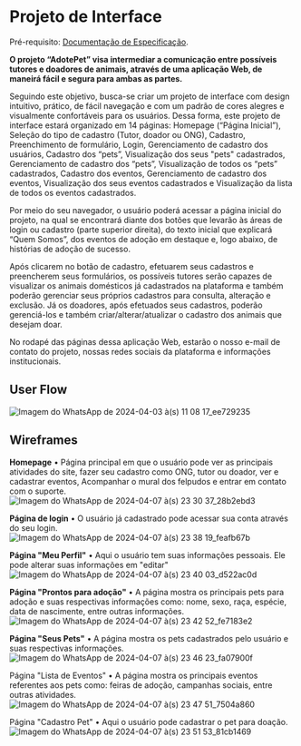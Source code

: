
# Projeto de Interface

Pré-requisito: <a href="https://github.com/ICEI-PUC-Minas-PMV-SI/pmv-si-2024-1-pe1-t5-adote-pet/blob/main/docs/especification.md"> Documentação de Especificação</a>.

**O projeto “AdotePet” visa intermediar a comunicação entre possíveis tutores e doadores de animais, através de uma aplicação Web, de maneirá fácil e segura para ambas as partes.**

Seguindo este objetivo, busca-se criar um projeto de interface com design intuitivo, prático, de fácil navegação e com um padrão de cores alegres e visualmente confortáveis para os usuários. Dessa forma, este projeto de interface estará organizado em 14 páginas: Homepage (“Página Inicial”), Seleção do tipo de cadastro (Tutor, doador ou ONG), Cadastro, Preenchimento de formulário, Login, Gerenciamento de cadastro dos usuários, Cadastro dos “pets”, Visualização dos seus "pets" cadastrados, Gerenciamento de cadastro dos “pets”, Visualização de todos os “pets” cadastrados, Cadastro dos eventos, Gerenciamento de cadastro dos eventos, Visualização dos seus eventos cadastrados e Visualização da lista de todos os eventos cadastrados.

Por meio do seu navegador, o usuário poderá acessar a página inicial do projeto, na qual se encontrará diante dos botões que levarão às áreas de login ou cadastro (parte superior direita), do texto inicial que explicará “Quem Somos”, dos eventos de adoção em destaque e, logo abaixo, de histórias de adoção de sucesso. 

Após clicarem no botão de cadastro, efetuarem seus cadastros e preencherem seus formulários, os possíveis tutores serão capazes de visualizar os animais domésticos já cadastrados na plataforma e também poderão gerenciar seus próprios cadastros para consulta, alteração e exclusão. Já os doadores, após efetuados seus cadastros, poderão gerenciá-los e também criar/alterar/atualizar o cadastro dos animais que desejam doar. 

No rodapé das páginas dessa aplicação Web, estarão o nosso e-mail de contato do projeto, nossas redes sociais da plataforma e informações institucionais.

## User Flow

![Imagem do WhatsApp de 2024-04-03 à(s) 11 08 17_ee729235](https://github.com/ICEI-PUC-Minas-PMV-SI/pmv-si-2024-1-pe1-t5-adote-pet/assets/160288705/0096b861-74b9-4a6b-ae54-e374a8cbe0c2)


## Wireframes

**Homepage**
• Página principal em que o usuário pode ver as principais atividades do site, fazer seu cadastro como ONG, tutor ou doador, ver e cadastrar eventos, Acompanhar o mural dos felpudos e entrar em contato com o suporte.
![Imagem do WhatsApp de 2024-04-07 à(s) 23 30 37_28b2ebd3](https://github.com/ICEI-PUC-Minas-PMV-SI/pmv-si-2024-1-pe1-t5-adote-pet/assets/160288705/8fc62906-4dc3-4d86-8a71-655d251dd88a)

**Página de login**
• O usuário já cadastrado pode acessar sua conta através do seu login.
![Imagem do WhatsApp de 2024-04-07 à(s) 23 38 19_feafb67b](https://github.com/ICEI-PUC-Minas-PMV-SI/pmv-si-2024-1-pe1-t5-adote-pet/assets/160288705/facdb28c-496b-43f9-8559-ee2b510772be)

**Página "Meu Perfil"**
• Aqui o usuário tem suas informações pessoais. Ele pode alterar suas informações em "editar"
![Imagem do WhatsApp de 2024-04-07 à(s) 23 40 03_d522ac0d](https://github.com/ICEI-PUC-Minas-PMV-SI/pmv-si-2024-1-pe1-t5-adote-pet/assets/160288705/6dc6dae4-4bbb-4782-afde-1aa820b3fe12)

**Página "Prontos para adoção"**
• A página mostra os principais pets para adoção e suas respectivas informações como: nome, sexo, raça, espécie, data de nascimente, entre outras informações.
![Imagem do WhatsApp de 2024-04-07 à(s) 23 42 52_fe7183e2](https://github.com/ICEI-PUC-Minas-PMV-SI/pmv-si-2024-1-pe1-t5-adote-pet/assets/160288705/e405f94c-67b7-4af2-bb99-999d5573aebb)

**Página "Seus Pets"**
• A página mostra os pets cadastrados pelo usuário e suas respectivas informações.
![Imagem do WhatsApp de 2024-04-07 à(s) 23 46 23_fa07900f](https://github.com/ICEI-PUC-Minas-PMV-SI/pmv-si-2024-1-pe1-t5-adote-pet/assets/160288705/3c54d7bd-f9ed-48d3-b336-c31080f8faf9)

Página "Lista de Eventos"
• A página mostra os principais eventos referentes aos pets como: feiras de adoção, campanhas sociais, entre outras atividades.
![Imagem do WhatsApp de 2024-04-07 à(s) 23 47 51_7504a860](https://github.com/ICEI-PUC-Minas-PMV-SI/pmv-si-2024-1-pe1-t5-adote-pet/assets/160288705/a2e9d070-efc2-4c65-83f6-c307ee7ee034)

Página "Cadastro Pet"
• Aqui o usuário pode cadastrar o pet para doação.
![Imagem do WhatsApp de 2024-04-07 à(s) 23 51 53_81cb1469](https://github.com/ICEI-PUC-Minas-PMV-SI/pmv-si-2024-1-pe1-t5-adote-pet/assets/160288705/42c485c4-ac8c-43c3-9aec-14558c6d3171)

